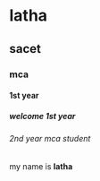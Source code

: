 # latha
## sacet 
### mca
#### 1st year
##### welcome 1st year
###### 2nd year mca student

my name is **latha**
